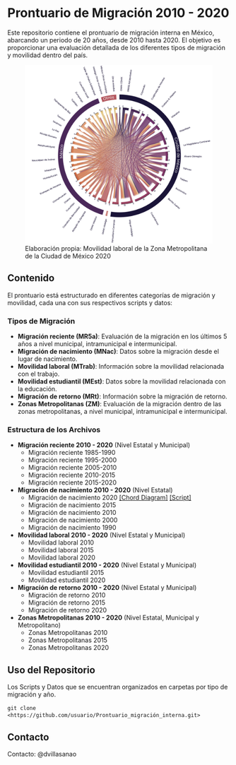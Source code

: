 
<!-- README.md is generated from README.Rmd. Please edit that file -->

# Prontuario de Migración 2010 - 2020

<!-- badges: start -->
<!-- badges: end -->

Este repositorio contiene el prontuario de migración interna en México,
abarcando un periodo de 20 años, desde 2010 hasta 2020. El objetivo es
proporcionar una evaluación detallada de los diferentes tipos de
migración y movilidad dentro del país.

<figure>
<img src="images/ZM_2020.png" width="800"
alt="Elaboración propia: Movilidad laboral de la Zona Metropolitana de la Ciudad de México 2020" />
<figcaption aria-hidden="true">Elaboración propia: Movilidad laboral de
la Zona Metropolitana de la Ciudad de México 2020</figcaption>
</figure>

## Contenido

El prontuario está estructurado en diferentes categorías de migración y
movilidad, cada una con sus respectivos scripts y datos:

### Tipos de Migración

- **Migración reciente (MR5a)**: Evaluación de la migración en los
  últimos 5 años a nivel municipal, intramunicipal e intermunicipal.
- **Migración de nacimiento (MNac)**: Datos sobre la migración desde el
  lugar de nacimiento.
- **Movilidad laboral (MTrab)**: Información sobre la movilidad
  relacionada con el trabajo.
- **Movilidad estudiantil (MEst)**: Datos sobre la movilidad relacionada
  con la educación.
- **Migración de retorno (MRt)**: Información sobre la migración de
  retorno.
- **Zonas Metropolitanas (ZM)**: Evaluación de la migración dentro de
  las zonas metropolitanas, a nivel municipal, intramunicipal e
  intermunicipal.

### Estructura de los Archivos

- **Migración reciente 2010 - 2020** (Nivel Estatal y Municipal)
  - Migración reciente 1985-1990
  - Migración reciente 1995-2000
  - Migración reciente 2005-2010
  - Migración reciente 2010-2015
  - Migración reciente 2015-2020
- **Migración de nacimiento 2010 - 2020** (Nivel Estatal)
  - Migración de nacimiento 2020 [\[Chord
    Diagram\]](https://dvillasanao.github.io/Prontuario_migracion_interna/images/MNac2020.html)
    [\[Script\]](https://dvillasanao.github.io/Prontuario_migracion_interna/R//02%20Migracion%20de%20nacimiento%202010%20-%202020/02.05%20Migracion%20de%20nacimiento%202020/02.05.01-Migracion-de-nacimiento-2020.html)  
  - Migración de nacimiento 2015
  - Migración de nacimiento 2010
  - Migración de nacimiento 2000
  - Migración de nacimiento 1990
- **Movilidad laboral 2010 - 2020** (Nivel Estatal y Municipal)
  - Movilidad laboral 2010
  - Movilidad laboral 2015
  - Movilidad laboral 2020
- **Movilidad estudiantil 2010 - 2020** (Nivel Estatal y Municipal)
  - Movilidad estudiantil 2015
  - Movilidad estudiantil 2020
- **Migración de retorno 2010 - 2020** (Nivel Estatal y Municipal)
  - Migración de retorno 2010
  - Migración de retorno 2015
  - Migración de retorno 2020
- **Zonas Metropolitanas 2010 - 2020** (Nivel Estatal, Municipal y
  Metropolitano)
  - Zonas Metropolitanas 2010
  - Zonas Metropolitanas 2015
  - Zonas Metropolitanas 2020

## Uso del Repositorio

Los Scripts y Datos que se encuentran organizados en carpetas por tipo
de migración y año.

    git clone <https://github.com/usuario/Prontuario_migración_interna.git>

## Contacto

Contacto: @dvillasanao
